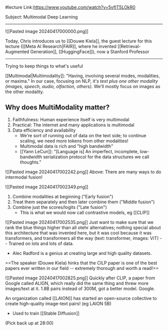#lecture 
Link:https://www.youtube.com/watch?v=5vfIT5LOkR0

Subject: Multimodal Deep Learning

------
![[Pasted image 20240417000000.png]]

Today, Chris introduces us to [[Douwe Kiela]], the guest lecture for this lecture ([[Meta AI Research|FAIR]], where he invented [[Retrieval-Augmented Generation]], [[HuggingFace]]), now a Stanford Professor

------

Trying to keep things to what's useful

[[Multimodal|Multimodality]]: "Having, involving several modes, modalities, or maxima." In our case, focusing on NLP, it's *text plus one other modality (images, speech, audio, olfaction, others).* We'll mostly focus on images as the other modality.


## Why does MultiModality matter?
1. Faithfulness: Human experience itself is very multimodal
2. Practical: The internet and many applications is multimodal
3. Data efficiency and availability
	- We're sort of running out of data on the text side; to continue scaling, we need more tokens from other modalities!
	- Multimodal data is rich and "high bandwidth"
	- [[Yann LeCun]]: "\[Language is\] An imperfect, incomplete, low-bandwidth serialization protocol for the data structures we call thoughts."

![[Pasted image 20240417002242.png]]
Above: There are many ways to do intermodal fusion!

![[Pasted image 20240417002349.png]]
1. Combine modalities at beginning ("Early fusion")
2. Treat them separately and then later combine them ("Middle fusion")
3. Combine just the scores/logits ("Late fusion")
	- This is what we would now call contrastive models, eg [[CLIP]]

![[Pasted image 20240417002535.png]]
Just want to make sure that we rank the blue things higher than all otehr alternatives; nothing special about this architecture that was invented here, but it was cool because it was transformers, and transformers all the way (text: transformer, images: ViT) -- Trained on lots and lots of data.
- Alec Radford is a genius at creating large and high quality datasets.

==The speaker (Douwe Kiela) hinks that the CILP paper is one of the best papers ever written in our field -- extremely thorough and worth a read!==


![[Pasted image 20240417002825.png]]
Quickly after CLIP, a paper from Google called ALIGN, which really did the same thing and threw more images/text at it. 1.8B pairs instead of 300M, got a better model. Google.

An organization called [[LAION]] has started an open-source collective to create high-quality image-text pairs! (eg LAION 5B)
- Used to train [[Stable Diffusion]]

(Pick back up at 28:00)







